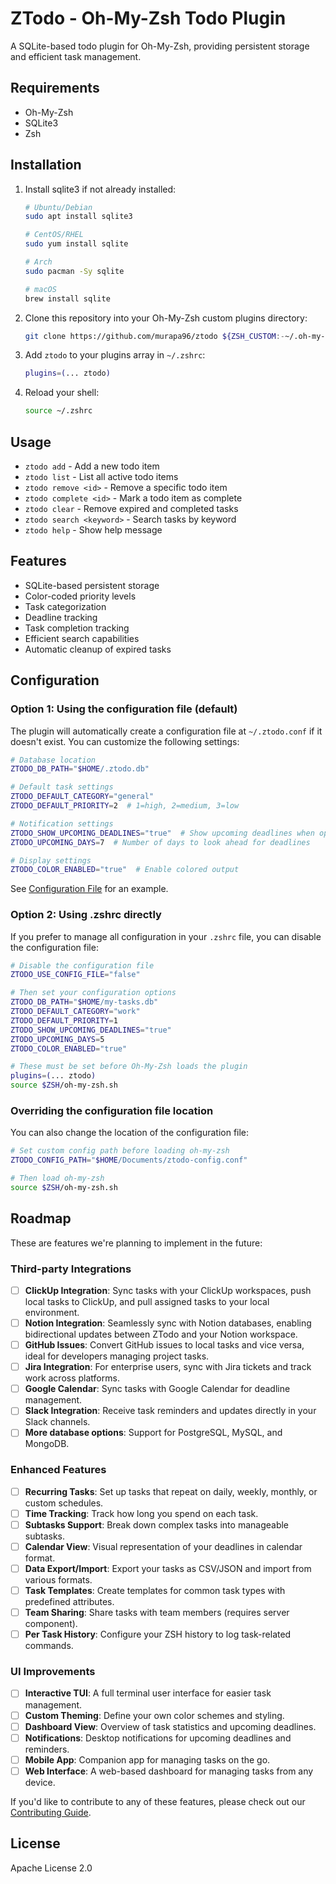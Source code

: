 # ZTodo - Oh-My-Zsh Todo Plugin

A SQLite-based todo plugin for Oh-My-Zsh, providing persistent storage and efficient task management.

## Requirements

- Oh-My-Zsh
- SQLite3
- Zsh

## Installation

1. Install sqlite3 if not already installed:
   ```bash
   # Ubuntu/Debian
   sudo apt install sqlite3
   
   # CentOS/RHEL
   sudo yum install sqlite
   
   # Arch
   sudo pacman -Sy sqlite

   # macOS
   brew install sqlite

   ```

2. Clone this repository into your Oh-My-Zsh custom plugins directory:
   ```bash
   git clone https://github.com/murapa96/ztodo ${ZSH_CUSTOM:-~/.oh-my-zsh/custom}/plugins/ztodo
   ```

3. Add `ztodo` to your plugins array in `~/.zshrc`:
   ```bash
   plugins=(... ztodo)
   ```

4. Reload your shell:
   ```bash
   source ~/.zshrc
   ```

## Usage

- `ztodo add` - Add a new todo item
- `ztodo list` - List all active todo items
- `ztodo remove <id>` - Remove a specific todo item
- `ztodo complete <id>` - Mark a todo item as complete
- `ztodo clear` - Remove expired and completed tasks
- `ztodo search <keyword>` - Search tasks by keyword
- `ztodo help` - Show help message

## Features

- SQLite-based persistent storage
- Color-coded priority levels
- Task categorization
- Deadline tracking
- Task completion tracking
- Efficient search capabilities
- Automatic cleanup of expired tasks


## Configuration

### Option 1: Using the configuration file (default)

The plugin will automatically create a configuration file at `~/.ztodo.conf` if it doesn't exist. You can customize the following settings:

```bash
# Database location
ZTODO_DB_PATH="$HOME/.ztodo.db"

# Default task settings
ZTODO_DEFAULT_CATEGORY="general"
ZTODO_DEFAULT_PRIORITY=2  # 1=high, 2=medium, 3=low

# Notification settings
ZTODO_SHOW_UPCOMING_DEADLINES="true"  # Show upcoming deadlines when opening a terminal
ZTODO_UPCOMING_DAYS=7  # Number of days to look ahead for deadlines

# Display settings
ZTODO_COLOR_ENABLED="true"  # Enable colored output
```

See [Configuration File](ztodo.conf.template) for an example.

### Option 2: Using .zshrc directly

If you prefer to manage all configuration in your `.zshrc` file, you can disable the configuration file:

```bash
# Disable the configuration file
ZTODO_USE_CONFIG_FILE="false"

# Then set your configuration options
ZTODO_DB_PATH="$HOME/my-tasks.db"
ZTODO_DEFAULT_CATEGORY="work"
ZTODO_DEFAULT_PRIORITY=1
ZTODO_SHOW_UPCOMING_DEADLINES="true"
ZTODO_UPCOMING_DAYS=5
ZTODO_COLOR_ENABLED="true"

# These must be set before Oh-My-Zsh loads the plugin
plugins=(... ztodo)
source $ZSH/oh-my-zsh.sh
```

### Overriding the configuration file location

You can also change the location of the configuration file:

```bash
# Set custom config path before loading oh-my-zsh
ZTODO_CONFIG_PATH="$HOME/Documents/ztodo-config.conf"

# Then load oh-my-zsh
source $ZSH/oh-my-zsh.sh
```

## Roadmap

These are features we're planning to implement in the future:

### Third-party Integrations

- [ ] **ClickUp Integration**: Sync tasks with your ClickUp workspaces, push local tasks to ClickUp, and pull assigned tasks to your local environment.
- [ ] **Notion Integration**: Seamlessly sync with Notion databases, enabling bidirectional updates between ZTodo and your Notion workspace.
- [ ] **GitHub Issues**: Convert GitHub issues to local tasks and vice versa, ideal for developers managing project tasks.
- [ ] **Jira Integration**: For enterprise users, sync with Jira tickets and track work across platforms.
- [ ] **Google Calendar**: Sync tasks with Google Calendar for deadline management.
- [ ] **Slack Integration**: Receive task reminders and updates directly in your Slack channels.
- [ ] **More database options**: Support for PostgreSQL, MySQL, and MongoDB.

### Enhanced Features

- [ ] **Recurring Tasks**: Set up tasks that repeat on daily, weekly, monthly, or custom schedules.
- [ ] **Time Tracking**: Track how long you spend on each task.
- [ ] **Subtasks Support**: Break down complex tasks into manageable subtasks.
- [ ] **Calendar View**: Visual representation of your deadlines in calendar format.
- [ ] **Data Export/Import**: Export your tasks as CSV/JSON and import from various formats.
- [ ] **Task Templates**: Create templates for common task types with predefined attributes.
- [ ] **Team Sharing**: Share tasks with team members (requires server component).
- [ ] **Per Task History**: Configure your ZSH history to log task-related commands.

### UI Improvements

- [ ] **Interactive TUI**: A full terminal user interface for easier task management.
- [ ] **Custom Theming**: Define your own color schemes and styling.
- [ ] **Dashboard View**: Overview of task statistics and upcoming deadlines.
- [ ] **Notifications**: Desktop notifications for upcoming deadlines and reminders.
- [ ] **Mobile App**: Companion app for managing tasks on the go.
- [ ] **Web Interface**: A web-based dashboard for managing tasks from any device.

If you'd like to contribute to any of these features, please check out our [Contributing Guide](CONTRIBUTING.md).

## License

Apache License 2.0